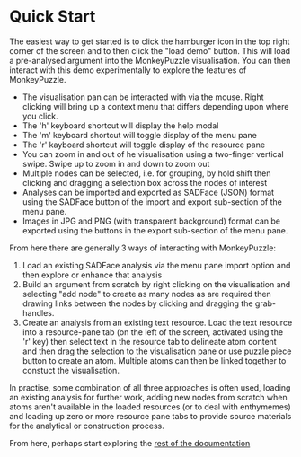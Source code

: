 # Quick Start #

The easiest way to get started is to click the hamburger icon in the top right corner of the screen and to then click the "load demo" button. This will load a pre-analysed argument into the MonkeyPuzzle visualisation. You can then interact with this demo experimentally to explore the features of MonkeyPuzzle.

- The visualisation pan can be interacted with via the mouse. Right clicking will bring up a context menu that differs depending upon where you click.
- The 'h' keyboard shortcut will display the help modal
- The 'm' keyboard shortcut will toggle display of the menu pane
- The 'r' kayboard shortcut will toggle display of the resource pane
- You can zoom in and out of he visualisation using a two-finger vertical swipe. Swipe up to zoom in and down to zoom out
- Multiple nodes can be selected, i.e. for grouping, by hold shift then clicking and dragging a selection box across the nodes of interest
- Analyses can be imported and exported as SADFace (JSON) format using the SADFace button of the import and export sub-section of the menu pane.
- Images in JPG and PNG (with transparent background) format can be exported using the buttons in the export sub-section of the menu pane.


From here there are generally 3 ways of interacting with MonkeyPuzzle:

1. Load an existing SADFace analysis via the menu pane import option and then explore or enhance that analysis
2. Build an argument from scratch by right clicking on the visualisation and selecting "add node" to create as many nodes as are required then drawing links between the nodes by clicking and dragging the grab-handles.
3. Create an analysis from an existing text resource. Load the text resource into a resource-pane tab (on the left of the screen, activated using the 'r' key) then select text in the resource tab to delineate atom content and then drag the selection to the visualisation pane or use puzzle piece button to create an atom. Multiple atoms can then be linked together to constuct the visualisation.

In practise, some combination of all three approaches is often used, loading an existing analysis for further work, adding new nodes from scratch when atoms aren't available in the loaded resources (or to deal with enthymemes) and loading up zero or more resource pane tabs to provide source materials for the analytical or construction process.

From here, perhaps start exploring the [rest of the documentation](overview.md)
